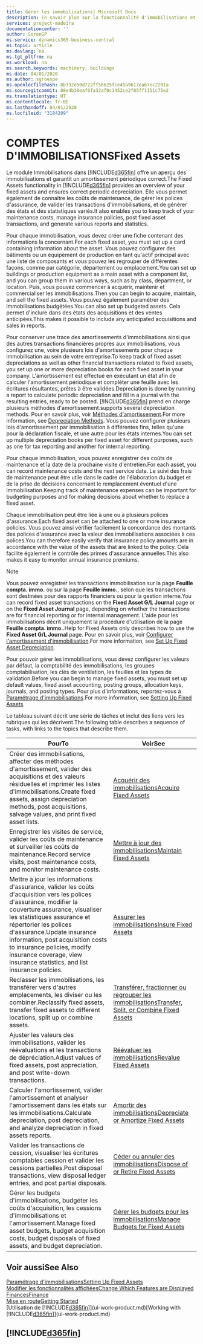 ```yaml
---
title: Gérer les immobilisations| Microsoft Docs
description: En savoir plus sur la fonctionnalité d'immobilisations et afficher un aperçu de l'utilisation des immobilisations.
services: project-madeira
documentationcenter: ''
author: SorenGP
ms.service: dynamics365-business-central
ms.topic: article
ms.devlang: na
ms.tgt_pltfrm: na
ms.workload: na
ms.search.keywords: machinery, buildings
ms.date: 04/01/2020
ms.author: sgroespe
ms.openlocfilehash: 8b332e50d722ff56625fce45a9617ea67ec2201a
ms.sourcegitcommit: 88e4b30eaf6fa32af0c1452ce2f85ff1111c75e2
ms.translationtype: HT
ms.contentlocale: fr-BE
ms.lasthandoff: 04/01/2020
ms.locfileid: "3184209"
---
```

# <a name="fixed-assets"></a><span data-ttu-id="0f1b9-103">COMPTES D'IMMOBILISATIONS</span><span class="sxs-lookup"><span data-stu-id="0f1b9-103">Fixed Assets</span></span>
<span data-ttu-id="0f1b9-104">Le module Immobilisations dans [!INCLUDE[d365fin](includes/d365fin_md.md)] offre un aperçu des immobilisations et garantit un amortissement périodique correct.</span><span class="sxs-lookup"><span data-stu-id="0f1b9-104">The Fixed Assets functionality in [!INCLUDE[d365fin](includes/d365fin_md.md)] provides an overview of your fixed assets and ensures correct periodic depreciation.</span></span> <span data-ttu-id="0f1b9-105">Elle vous permet également de connaître les coûts de maintenance, de gérer les polices d'assurance, de valider les transactions d'immobilisations, et de générer des états et des statistiques variés.</span><span class="sxs-lookup"><span data-stu-id="0f1b9-105">It also enables you to keep track of your maintenance costs, manage insurance policies, post fixed asset transactions, and generate various reports and statistics.</span></span>

<span data-ttu-id="0f1b9-106">Pour chaque immobilisation, vous devez créer une fiche contenant des informations la concernant.</span><span class="sxs-lookup"><span data-stu-id="0f1b9-106">For each fixed asset, you must set up a card containing information about the asset.</span></span> <span data-ttu-id="0f1b9-107">Vous pouvez configurer des bâtiments ou un équipement de production en tant qu'actif principal avec une liste de composants et vous pouvez les regrouper de différentes façons, comme par catégorie, département ou emplacement.</span><span class="sxs-lookup"><span data-stu-id="0f1b9-107">You can set up buildings or production equipment as a main asset with a component list, and you can group them in various ways, such as by class, department, or location.</span></span> <span data-ttu-id="0f1b9-108">Puis, vous pouvez commencer à acquérir, maintenir et commercialiser les immobilisations.</span><span class="sxs-lookup"><span data-stu-id="0f1b9-108">Then you can begin to acquire, maintain, and sell the fixed assets.</span></span> <span data-ttu-id="0f1b9-109">Vous pouvez également paramétrer des immobilisations budgétées.</span><span class="sxs-lookup"><span data-stu-id="0f1b9-109">You can also set up budgeted assets.</span></span> <span data-ttu-id="0f1b9-110">Cela permet d'inclure dans des états des acquisitions et des ventes anticipées.</span><span class="sxs-lookup"><span data-stu-id="0f1b9-110">This makes it possible to include any anticipated acquisitions and sales in reports.</span></span>

<span data-ttu-id="0f1b9-111">Pour conserver une trace des amortissements d'immobilisations ainsi que des autres transactions financières propres aux immobilisations, vous configurez une, voire plusieurs lois d'amortissements pour chaque immobilisation au sein de votre entreprise.</span><span class="sxs-lookup"><span data-stu-id="0f1b9-111">To keep track of fixed asset depreciations as well as other financial transactions related to fixed assets, you set up one or more depreciation books for each fixed asset in your company.</span></span> <span data-ttu-id="0f1b9-112">L'amortissement est effectué en exécutant un état afin de calculer l'amortissement périodique et compléter une feuille avec les écritures résultantes, prêtes à être validées.</span><span class="sxs-lookup"><span data-stu-id="0f1b9-112">Depreciation is done by running a report to calculate periodic depreciation and fill in a journal with the resulting entries, ready to be posted.</span></span> [!INCLUDE[d365fin](includes/d365fin_md.md)] <span data-ttu-id="0f1b9-113">prend en charge plusieurs méthodes d'amortissement.</span><span class="sxs-lookup"><span data-stu-id="0f1b9-113">supports several depreciation methods.</span></span> <span data-ttu-id="0f1b9-114">Pour en savoir plus, voir [Méthodes d'amortissement](fa-depreciation-methods.md).</span><span class="sxs-lookup"><span data-stu-id="0f1b9-114">For more information, see [Depreciation Methods](fa-depreciation-methods.md).</span></span> <span data-ttu-id="0f1b9-115">Vous pouvez configurer plusieurs lois d'amortissement par immobilisation à différentes fins, telles qu'une pour la déclaration fiscale, et une autre pour les états internes.</span><span class="sxs-lookup"><span data-stu-id="0f1b9-115">You can set up multiple depreciation books per fixed asset for different purposes, such as one for tax reporting and another for internal reporting.</span></span>

<span data-ttu-id="0f1b9-116">Pour chaque immobilisation, vous pouvez enregistrer des coûts de maintenance et la date de la prochaine visite d'entretien.</span><span class="sxs-lookup"><span data-stu-id="0f1b9-116">For each asset, you can record maintenance costs and the next service date.</span></span> <span data-ttu-id="0f1b9-117">Le suivi des frais de maintenance peut être utile dans le cadre de l'élaboration du budget et de la prise de décisions concernant le remplacement éventuel d'une immobilisation.</span><span class="sxs-lookup"><span data-stu-id="0f1b9-117">Keeping track of maintenance expenses can be important for budgeting purposes and for making decisions about whether to replace a fixed asset.</span></span>

<span data-ttu-id="0f1b9-118">Chaque immobilisation peut être liée à une ou à plusieurs polices d'assurance.</span><span class="sxs-lookup"><span data-stu-id="0f1b9-118">Each fixed asset can be attached to one or more insurance policies.</span></span> <span data-ttu-id="0f1b9-119">Vous pouvez ainsi vérifier facilement la concordance des montants des polices d'assurance avec la valeur des immobilisations associées à ces polices.</span><span class="sxs-lookup"><span data-stu-id="0f1b9-119">You can therefore easily verify that insurance policy amounts are in accordance with the value of the assets that are linked to the policy.</span></span> <span data-ttu-id="0f1b9-120">Cela facilite également le contrôle des primes d'assurance annuelles.</span><span class="sxs-lookup"><span data-stu-id="0f1b9-120">This also makes it easy to monitor annual insurance premiums.</span></span>

> [!NOTE]  
>   <span data-ttu-id="0f1b9-121">Vous pouvez enregistrer les transactions immobilisation sur la page **Feuille compta. immo.** ou sur la page **Feuille immo.**, selon que les transactions sont destinées pour des rapports financiers ou pour la gestion interne.</span><span class="sxs-lookup"><span data-stu-id="0f1b9-121">You can record fixed asset transactions on the **Fixed Asset G/L Journal** page or on the **Fixed Asset Journal** page, depending on whether the transactions are for financial reporting or for internal management.</span></span> <span data-ttu-id="0f1b9-122">L'aide pour les immobilisations décrit uniquement la procédure d'utilisation de la page **Feuille compta. immo.**.</span><span class="sxs-lookup"><span data-stu-id="0f1b9-122">Help for Fixed Assets only describes how to use the **Fixed Asset G/L Journal** page.</span></span> <span data-ttu-id="0f1b9-123">Pour en savoir plus, voir [Configurer l'amortissement d'immobilisation](fa-how-setup-depreciation.md).</span><span class="sxs-lookup"><span data-stu-id="0f1b9-123">For more information, see [Set Up Fixed Asset Depreciation](fa-how-setup-depreciation.md).</span></span>

<span data-ttu-id="0f1b9-124">Pour pouvoir gérer les immobilisations, vous devez configurer les valeurs par défaut, la comptabilité des immobilisations, les groupes comptabilisation, les clés de ventilation, les feuilles et les types de validation.</span><span class="sxs-lookup"><span data-stu-id="0f1b9-124">Before you can begin to manage fixed assets, you must set up default values, fixed asset accounting, posting groups, allocation keys, journals, and posting types.</span></span> <span data-ttu-id="0f1b9-125">Pour plus d'informations, reportez-vous à [Paramétrage d'immobilisations](fa-setup.md).</span><span class="sxs-lookup"><span data-stu-id="0f1b9-125">For more information, see [Setting Up Fixed Assets](fa-setup.md).</span></span>

<span data-ttu-id="0f1b9-126">Le tableau suivant décrit une série de tâches et inclut des liens vers les rubriques qui les décrivent.</span><span class="sxs-lookup"><span data-stu-id="0f1b9-126">The following table describes a sequence of tasks, with links to the topics that describe them.</span></span>

| <span data-ttu-id="0f1b9-127">Pour</span><span class="sxs-lookup"><span data-stu-id="0f1b9-127">To</span></span> | <span data-ttu-id="0f1b9-128">Voir</span><span class="sxs-lookup"><span data-stu-id="0f1b9-128">See</span></span> |
| --- | --- |
| <span data-ttu-id="0f1b9-129">Créer des immobilisations, affecter des méthodes d'amortissement, valider des acquisitions et des valeurs résiduelles et imprimer les listes d'immobilisations.</span><span class="sxs-lookup"><span data-stu-id="0f1b9-129">Create fixed assets, assign depreciation methods, post acquisitions, salvage values, and print fixed asset lists.</span></span> |[<span data-ttu-id="0f1b9-130">Acquérir des immobilisations</span><span class="sxs-lookup"><span data-stu-id="0f1b9-130">Acquire Fixed Assets</span></span>](fa-how-acquire.md) |
| <span data-ttu-id="0f1b9-131">Enregistrer les visites de service, valider les coûts de maintenance et surveiller les coûts de maintenance.</span><span class="sxs-lookup"><span data-stu-id="0f1b9-131">Record service visits, post maintenance costs, and monitor maintenance costs.</span></span> |[<span data-ttu-id="0f1b9-132">Mettre à jour des immobilisations</span><span class="sxs-lookup"><span data-stu-id="0f1b9-132">Maintain Fixed Assets</span></span>](fa-how-maintain.md) |
| <span data-ttu-id="0f1b9-133">Mettre à jour les informations d'assurance, valider les coûts d'acquisition vers les polices d'assurance, modifier la couverture assurance, visualiser les statistiques assurance et répertorier les polices d'assurance.</span><span class="sxs-lookup"><span data-stu-id="0f1b9-133">Update insurance information, post acquisition costs to insurance policies, modify insurance coverage, view insurance statistics, and list insurance policies.</span></span> |[<span data-ttu-id="0f1b9-134">Assurer les immobilisations</span><span class="sxs-lookup"><span data-stu-id="0f1b9-134">Insure Fixed Assets</span></span>](fa-how-insure.md) |
| <span data-ttu-id="0f1b9-135">Reclasser les immobilisations, les transférer vers d'autres emplacements, les diviser ou les combiner.</span><span class="sxs-lookup"><span data-stu-id="0f1b9-135">Reclassify fixed assets, transfer fixed assets to different locations, split up or combine assets.</span></span> |[<span data-ttu-id="0f1b9-136">Transférer, fractionner ou regrouper les immobilisations</span><span class="sxs-lookup"><span data-stu-id="0f1b9-136">Transfer, Split, or Combine Fixed Assets</span></span>](fa-how-trans-split-combine.md) |
| <span data-ttu-id="0f1b9-137">Ajuster les valeurs des immobilisations, valider les réévaluations et les transactions de dépréciation.</span><span class="sxs-lookup"><span data-stu-id="0f1b9-137">Adjust values of fixed assets, post appreciation, and post write-down transactions.</span></span> |[<span data-ttu-id="0f1b9-138">Réévaluer les immobilisations</span><span class="sxs-lookup"><span data-stu-id="0f1b9-138">Revalue Fixed Assets</span></span>](fa-how-revalue.md) |
| <span data-ttu-id="0f1b9-139">Calculer l'amortissement, valider l'amortissement et analyser l'amortissement dans les états sur les immobilisations.</span><span class="sxs-lookup"><span data-stu-id="0f1b9-139">Calculate depreciation, post depreciation, and  analyze depreciation in fixed assets reports.</span></span> |[<span data-ttu-id="0f1b9-140">Amortir des immobilisations</span><span class="sxs-lookup"><span data-stu-id="0f1b9-140">Depreciate or Amortize Fixed Assets</span></span>](fa-how-depreciate-amortize.md) |
| <span data-ttu-id="0f1b9-141">Valider les transactions de cession, visualiser les écritures comptables cession et valider les cessions partielles.</span><span class="sxs-lookup"><span data-stu-id="0f1b9-141">Post disposal transactions, view disposal ledger entries, and post partial disposals.</span></span> |[<span data-ttu-id="0f1b9-142">Céder ou annuler des immobilisations</span><span class="sxs-lookup"><span data-stu-id="0f1b9-142">Dispose of or Retire Fixed Assets</span></span>](fa-how-dispose-retire.md) |
| <span data-ttu-id="0f1b9-143">Gérer les budgets d'immobilisations, budgéter les coûts d'acquisition, les cessions d'immobilisations et l'amortissement.</span><span class="sxs-lookup"><span data-stu-id="0f1b9-143">Manage fixed asset budgets, budget acquisition costs, budget disposals of fixed assets, and budget depreciation.</span></span> |[<span data-ttu-id="0f1b9-144">Gérer les budgets pour les immobilisations</span><span class="sxs-lookup"><span data-stu-id="0f1b9-144">Manage Budgets for Fixed Assets</span></span>](fa-how-manage-budgets.md) |

## <a name="see-also"></a><span data-ttu-id="0f1b9-145">Voir aussi</span><span class="sxs-lookup"><span data-stu-id="0f1b9-145">See Also</span></span>
[<span data-ttu-id="0f1b9-146">Paramétrage d'immobilisations</span><span class="sxs-lookup"><span data-stu-id="0f1b9-146">Setting Up Fixed Assets</span></span>](fa-setup.md)  
[<span data-ttu-id="0f1b9-147">Modifier les fonctionnalités affichées</span><span class="sxs-lookup"><span data-stu-id="0f1b9-147">Change Which Features are Displayed</span></span>](ui-experiences.md)  
[<span data-ttu-id="0f1b9-148">Finances</span><span class="sxs-lookup"><span data-stu-id="0f1b9-148">Finance</span></span>](finance.md)  
[<span data-ttu-id="0f1b9-149">Mise en route</span><span class="sxs-lookup"><span data-stu-id="0f1b9-149">Getting Started</span></span>](product-get-started.md)  
<span data-ttu-id="0f1b9-150">[Utilisation de [!INCLUDE[d365fin](includes/d365fin_md.md)]](ui-work-product.md)</span><span class="sxs-lookup"><span data-stu-id="0f1b9-150">[Working with [!INCLUDE[d365fin](includes/d365fin_md.md)]](ui-work-product.md)</span></span>

## [!INCLUDE[d365fin](includes/free_trial_md.md)]  
 
